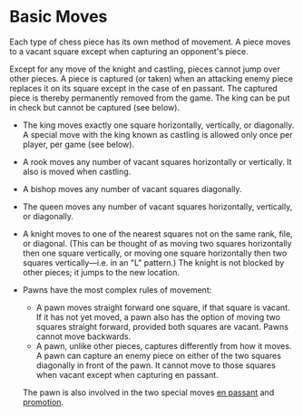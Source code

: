 # Basic Moves

Each type of chess piece has its own method of movement. 
A piece moves to a vacant square except when capturing an opponent's piece.

Except for any move of the knight and castling, pieces cannot jump over other pieces. 
A piece is captured (or taken) when an attacking enemy piece replaces 
it on its square except in the case of en passant. 
The captured piece is thereby permanently removed from the game.
The king can be put in check but cannot be captured (see below).

- The king moves exactly one square horizontally, vertically, or diagonally. 
  A special move with the king known as castling is allowed only once per player, 
  per game (see below).
- A rook moves any number of vacant squares horizontally or vertically.
  It also is moved when castling.
- A bishop moves any number of vacant squares diagonally.
- The queen moves any number of vacant squares horizontally, vertically, or diagonally.
- A knight moves to one of the nearest squares not on the same rank, file, or diagonal. 
  (This can be thought of as moving two squares horizontally then one square vertically, 
  or moving one square horizontally then two squares vertically—i.e. in an "L" pattern.) 
  The knight is not blocked by other pieces; it jumps to the new location.
- Pawns have the most complex rules of movement:
  - A pawn moves straight forward one square, if that square is vacant. 
    If it has not yet moved, a pawn also has the option of moving two squares straight forward, 
    provided both squares are vacant. Pawns cannot move backwards.
  - A pawn, unlike other pieces, captures differently from how it moves. 
    A pawn can capture an enemy piece on either of the two squares diagonally in front of the pawn. 
    It cannot move to those squares when vacant except when capturing en passant.

  The pawn is also involved in the two special moves [en passant] and [promotion].

[en passant]: en-passant.md
[promotion]: promotion.md
